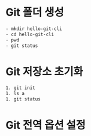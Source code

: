 # Git 폴더 생성

```bash
- mkdir hello-git-cli
- cd hello-git-cli
- pwd
- git status
```

# Git 저장소 초기화

```bash
1. git init
1. ls a
1. git status
```

# Git 전역 옵션 설정
